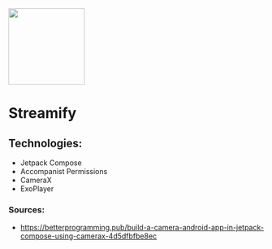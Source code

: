 <img src="https://user-images.githubusercontent.com/93789076/234590192-c84fa707-b7d1-47ba-92fc-3aed76e00c84.png" width="150">

# Streamify

## Technologies:

- Jetpack Compose
- Accompanist Permissions
- CameraX
- ExoPlayer

### Sources:

- https://betterprogramming.pub/build-a-camera-android-app-in-jetpack-compose-using-camerax-4d5dfbfbe8ec
